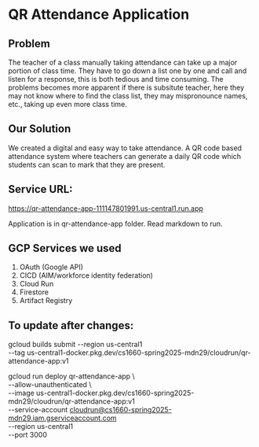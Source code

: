 # QR Attendance Application
## Problem
The teacher of a class manually taking attendance can take up a major portion of class time. They have to go down a list one by one and call and listen for a response, this is both tedious and time consuming. The problems becomes more apparent if there is subsitute teacher, here they may not know where to find the class list, they may mispronounce names, etc., taking up even more class time.

## Our Solution
We created a digital and easy way to take attendance. A QR code based attendance system where teachers can generate a daily QR code which students can scan to mark that they are present.

## Service URL: 
https://qr-attendance-app-111147801991.us-central1.run.app

Application is in qr-attendance-app folder. 
Read markdown to run.
## GCP Services we used 
1. OAuth (Google API)
2. CICD (AIM/workforce identity federation)
3. Cloud Run
4. Firestore
5. Artifact Registry

## To update after changes:
gcloud builds submit --region us-central1 \
  --tag us-central1-docker.pkg.dev/cs1660-spring2025-mdn29/cloudrun/qr-attendance-app:v1

 gcloud run deploy qr-attendance-app \      
  --allow-unauthenticated \                                                             
  --image us-central1-docker.pkg.dev/cs1660-spring2025-mdn29/cloudrun/qr-attendance-app:v1 \
  --service-account cloudrun@cs1660-spring2025-mdn29.iam.gserviceaccount.com \
  --region us-central1 \
  --port 3000
